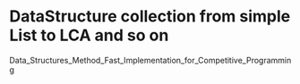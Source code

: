 # DataStructure collection from simple List to LCA and so on
Data_Structures_Method_Fast_Implementation_for_Competitive_Programming
